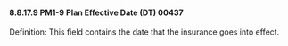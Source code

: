 #### 8.8.17.9 PM1-9 Plan Effective Date (DT) 00437

Definition: This field contains the date that the insurance goes into effect.
